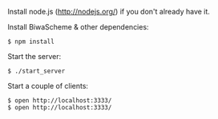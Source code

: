 Install node.js (http://nodejs.org/) if you don't already have it.

Install BiwaScheme & other dependencies:

    $ npm install

Start the server:

    $ ./start_server

Start a couple of clients:

    $ open http://localhost:3333/
    $ open http://localhost:3333/
